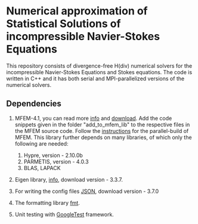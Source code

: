# Numerical approximation of Statistical Solutions of incompressible Navier-Stokes Equations
This repository consists of divergence-free H(div) numerical solvers for the incompressible Navier-Stokes Equations and Stokes equations. The code is written in C++ and it has both serial and MPI-parallelized versions of the numerical solvers.

## Dependencies
1. MFEM-4.1, you can read more [info](https://mfem.org) and [download](https://mfem.org/download).
Add the code snippets given in the folder "add_to_mfem_lib" to the respective files in the MFEM source code.
Follow the [instructions](https://mfem.org/building/) for the parallel-build of MFEM.
This library further depends on many libraries, of which only the following are needed:
    1. Hypre, version - 2.10.0b
    1. PARMETIS, version - 4.0.3
    1. BLAS, LAPACK

1. Eigen library, [info](https://eigen.tuxfamily.org), download version - 3.3.7.

1. For writing the config files [JSON](https://github.com/nlohmann/json), download version - 3.7.0
1. The formatting library [fmt](https://fmt.dev/6.0.0).

1. Unit testing with [GoogleTest](https://github.com/google/googletest) framework.